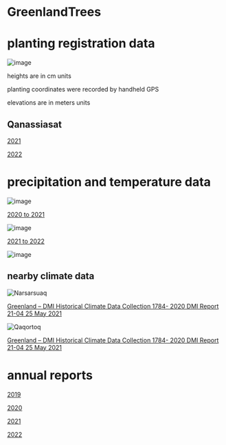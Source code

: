 # GreenlandTrees


# planting registration data

![image](https://github.com/jasonebox/GreenlandTrees/assets/32133350/a0238f1b-c165-4fb9-bb58-9976b387ffa2)

heights are in cm units

planting coordinates were recorded by handheld GPS

elevations are in meters units

## Qanassiasat

[2021](./geodata/2021_Qanassiasat_GreenlandTrees.csv)

[2022](./geodata/2022_Qanassiasat_GreenlandTrees.csv)

# precipitation and temperature data

![image](https://github.com/jasonebox/GreenlandTrees/assets/32133350/d432085f-a20a-4b00-88ad-982873e0e12a)

[2020 to 2021](./precipitation_temperature_gauge/QANASIASSAT_UTC_2020-2021.csv)

![image](https://github.com/jasonebox/GreenlandTrees/assets/32133350/c338c4a8-088d-4cd6-bce8-a3508a21ab80)

[2021 to 2022](./precipitation_temperature_gauge/QANASIASSAT_UTC_2021-2022.csv)

![image](https://github.com/jasonebox/GreenlandTrees/assets/32133350/4737e4e4-d3eb-4185-a7f9-ea576f0b6692)

## nearby climate data

![Narsarsuaq](https://github.com/jasonebox/GreenlandTrees/assets/32133350/7512a7d9-199b-4a34-8ab6-ccbce8f64b6b)

[Greenland – DMI Historical
Climate Data Collection 1784-
2020
DMI Report 21-04
25 May 2021](https://www.dmi.dk/fileadmin/Rapporter/2021/DMIRep21-04.pdf)

![Qaqortoq](https://github.com/jasonebox/GreenlandTrees/assets/32133350/9abfbccf-b90f-4e3d-a9eb-4402620e3e51)

[Greenland – DMI Historical
Climate Data Collection 1784-
2020
DMI Report 21-04
25 May 2021](https://www.dmi.dk/fileadmin/Rapporter/2021/DMIRep21-04.pdf)

# annual reports

[2019](./annual_reports/field_report_Greenland_Trees_2019.pdf)

[2020](./annual_reports/field_report_Greenland_Trees_2020.pdf)

[2021](./annual_reports/field_report_Greenland_Trees_2021.pdf)

[2022](./annual_reports/field_report_Greenland_Trees_2022.pdf)
